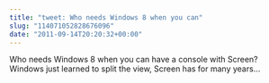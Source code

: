 ```yaml
---
title: "tweet: Who needs Windows 8 when you can"
slug: "114071052828676096"
date: "2011-09-14T20:20:32+00:00"
---
```

Who needs Windows 8 when you can have a console with Screen? Windows just learned to split the view, Screen has for many years...
